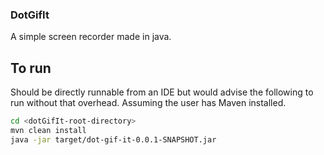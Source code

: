 ### DotGifIt

A simple screen recorder made in java.

## To run

Should be directly runnable from an IDE but would advise the following to run without that overhead. Assuming 
the user has Maven installed.

```bash
cd <dotGifIt-root-directory>
mvn clean install
java -jar target/dot-gif-it-0.0.1-SNAPSHOT.jar
```